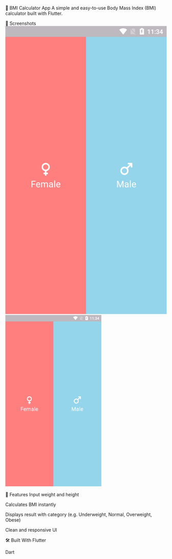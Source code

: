 🧮 BMI Calculator App
A simple and easy-to-use Body Mass Index (BMI) calculator built with Flutter.

📱 Screenshots
![BMI Screenshot](/BMI%20screens/1.png)
<img src="/BMI%20screens/1.png" width="300" alt="BMI Screenshot">


🚀 Features
Input weight and height

Calculates BMI instantly

Displays result with category (e.g. Underweight, Normal, Overweight, Obese)

Clean and responsive UI

🛠️ Built With
Flutter

Dart
